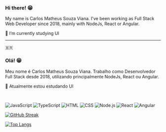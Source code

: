 ### Hi there! 😁

My name is Carlos Matheus Souza Viana. I've been working as Full Stack Web Developer since 2018, mainly with NodeJs, React or Angular. 

🌱 I’m currently studying UI

----
:brazil: 

### Olá! 😁

Meu nome é Carlos Matheus Souza Viana. Trabalho como Desenvolvedor Full Stack desde 2018, utilizando principalmente NodeJs, React ou Angular. 

🌱 Atualmente estou estudando UI

<br>

![JavaScript](https://img.shields.io/badge/JavaScript-323330?style=for-the-badge&logo=javascript&logoColor=F7DF1E)
![TypeScript](https://img.shields.io/badge/TypeScript-007ACC?style=for-the-badge&logo=typescript&logoColor=white)
![HTML](https://img.shields.io/badge/HTML5-E34F26?style=for-the-badge&logo=html5&logoColor=white)
![CSS](https://img.shields.io/badge/CSS3-1572B6?style=for-the-badge&logo=css3&logoColor=white)
![Node.js](https://img.shields.io/badge/Node.js-339933?style=for-the-badge&logo=nodedotjs&logoColor=white)
![React](https://img.shields.io/badge/React-20232A?style=for-the-badge&logo=react&logoColor=61DAFB)
![Angular](https://img.shields.io/badge/Angular-DD0031?style=for-the-badge&logo=angular&logoColor=white)


[![GitHub Streak](https://github-readme-streak-stats.herokuapp.com/?user=carlosmsv&theme=vision-friendly-dark)](https://git.io/streak-stats)

[![Top Langs](https://github-readme-stats.vercel.app/api/top-langs/?username=carlosmsv&layout=compact&theme=vision-friendly-dark&langs_count=8)](https://github.com/anuraghazra/github-readme-stats)

<!-- <iframe width="600" height="600" src="https://ionicabizau.github.io/github-profile-languages/api.html?carlosmsv" frameborder="0"></iframe> -->
